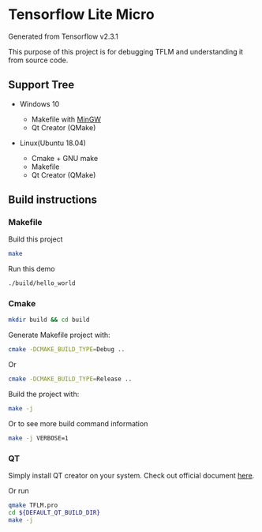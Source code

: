 # Tensorflow Lite Micro

Generated from Tensorflow v2.3.1

This purpose of this project is for debugging TFLM and understanding it from source code. 

## Support Tree

* Windows 10
    * Makefile with [MinGW](https://sourceforge.net/projects/mingw/)
    * Qt Creator (QMake)

* Linux(Ubuntu 18.04)
    * Cmake + GNU make
    * Makefile
    * Qt Creator (QMake)

## Build instructions

### Makefile

Build this project

```bash
make
```

Run this demo

```bash
./build/hello_world
```

### Cmake

```bash
mkdir build && cd build
```
Generate Makefile project with:

```bash
cmake -DCMAKE_BUILD_TYPE=Debug ..
```

Or

```bash
cmake -DCMAKE_BUILD_TYPE=Release ..
```
Build the project with:

```bash
make -j
```

Or to see more build command information

```bash
make -j VERBOSE=1
```

### QT

Simply install QT creator on your system. Check out official document [here](https://doc.qt.io/qt-5/gettingstarted.html).

Or run

```bash
qmake TFLM.pro
cd ${DEFAULT_QT_BUILD_DIR}
make -j
```